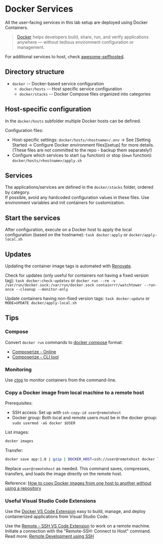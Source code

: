 # Docker Services

All the user-facing services in this lab setup are deployed using Docker Containers.

> [Docker](https://www.docker.com/) helps developers build, share, run, and verify applications anywhere — without tedious environment configuration or management.

For additional services to host, check [awesome-selfhosted](https://github.com/awesome-selfhosted/awesome-selfhosted).

## Directory structure

- `docker` -- Docker-based service configuration
  - `docker/hosts` -- Host specific service configuration
  - `docker/stacks` -- Docker Compose files organized into categories

## Host-specific configuration

In the `docker/hosts` subfolder multiple Docker hosts can be defined.

Configuration files:
- Host-specific settings: `docker/hosts/<hostname>/.env` -> See [Setting Started -> Configure Docker environment files][setup] for more details. (These files are not committed to the repo - backup them separately!)
- Configure which services to start (`up` function) or stop (`down` function): `docker/hosts/<hostname>/apply.sh`

## Services

The applications/services are defined in the `docker/stacks` folder, ordered by category.  
If possible, avoid any hardcoded configuration values in these files. Use environment variables and init containers for customization.

## Start the services

After configuration, execute on a Docker host to apply the local configuration (based on the hostname):
`task docker:apply` or
`docker/apply-local.sh`

## Updates

Updating the container image tags is automated with [Renovate](https://docs.renovatebot.com/).

Check for updates (only useful for containers not having a fixed version tag):
`task docker:check-updates` or
`docker run --rm -v /var/run/docker.sock:/var/run/docker.sock containrrr/watchtower --run-once --cleanup --monitor-only`

Update containers having non-fixed version tags:
`task docker:update` or
`MODE=UPDATE docker/apply-local.sh`

## Tips

### Compose

Convert `docker run` commands to [docker compose](https://docs.docker.com/compose/compose-file/) format:
- [Composerize - Online](https://www.composerize.com/)
- [Composerize - CLI tool](https://github.com/composerize/composerize)

### Monitoring

Use [ctop](https://github.com/bcicen/ctop) to monitor containers from the command-line.

### Copy a Docker image from local machine to a remote host

Prerequisites:
- SSH access: Set up with `ssh-copy-id user@remotehost`
- Docker group: Both local and remote users must be in the docker group: `sudo usermod -aG docker $USER`

List images:
```sh
docker images
```

Transfer:
```sh
docker save app:1.0 | gzip | DOCKER_HOST=ssh://user@remotehost docker load
```

Replace `user@remotehost` as needed.
This command saves, compresses, transfers, and loads the image directly on the remote host.

Reference: [How to copy Docker images from one host to another without using a repository](https://stackoverflow.com/questions/23935141/how-to-copy-docker-images-from-one-host-to-another-without-using-a-repository)

### Useful Visual Studio Code Extensions

Use the [Docker VS Code Extension](https://marketplace.visualstudio.com/items?itemName=ms-azuretools.vscode-docker) easy to build, manage, and deploy containerized applications from Visual Studio Code.

Use the [Remote - SSH VS Code Extension](https://marketplace.visualstudio.com/items?itemName=ms-vscode-remote.remote-ssh) to work on a remote machine.  
Initiate a connection with the "Remote-SSH: Connect to Host" command.  
Read more: [Remote Development using SSH](https://code.visualstudio.com/docs/remote/ssh)
